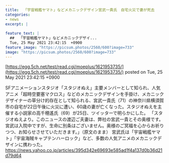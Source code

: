 ```yaml
---
title:  「宇宙戦艦ヤマト」などメカニックデザイン宮武一貴氏　自宅火災で妻が死去  
categories:
- news
excerpt: |
  
feature_text: |
  ##  「宇宙戦艦ヤマト」などメカニックデザイ...
  Tue, 25 May 2021 23:42:15  +0900
feature_image: "https://picsum.photos/2560/600?image=733"
image: "https://picsum.photos/2560/600?image=733"
---
```


[https://egg.5ch.net/test/read.cgi/moeplus/1621953735/](https://egg.5ch.net/test/read.cgi/moeplus/1621953735/)
posted on Tue, 25 May 2021 23:42:15  +0900

<!--more-->

SFアニメーションスタジオ「スタジオぬえ」主要メンバーとして知られ、人気アニメ「超時空要塞マクロス」などのメカニックデザインを手掛け、メカニックデザイナーの草分け的存在として知られる、宮武一貴氏（71）の神奈川県横須賀市の自宅が22日午後に火災に遭い、60歳の妻が亡くなった。スタジオぬえを主催する小説家の高千穂遙氏（69）が25日、ツイッターで明らかにした。 「スタジオぬえより。このニュースの渡辺ご夫妻は、弊社の宮武一貴とその奥様です。宮武は入院中ですが、生命に別条はございません。奥様のご冥福を心からお祈りつつ、お知らせさせていただきます。」（原文のまま） 宮武氏は「宇宙戦艦ヤマト」「宇宙海賊キャプテンハーロック」など、多数の人気アニメのメカニックデザインに携わった。 https://news.yahoo.co.jp/articles/395d342e69693e585ad1f4a137d0b36d21d79d64
